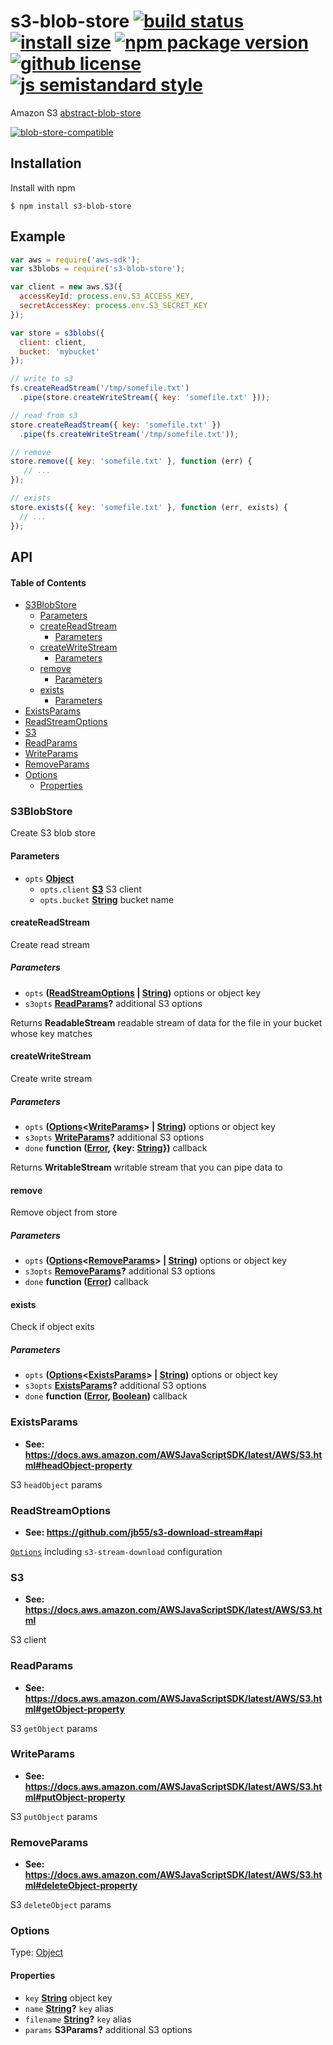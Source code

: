 # s3-blob-store [![build status](https://badgen.net/travis/jb55/s3-blob-store/master)](https://travis-ci.com/jb55/s3-blob-store) [![install size](https://badgen.net/packagephobia/install/s3-blob-store)](https://packagephobia.now.sh/result?p=s3-blob-store) [![npm package version](https://badgen.net/npm/v/s3-blob-store)](https://npm.im/s3-blob-store) [![github license](https://badgen.net/github/license/jb55/s3-blob-store)](https://github.com/jb55/s3-blob-store/blob/master/LICENSE) [![js semistandard style](https://badgen.net/badge/code%20style/semistandard/pink)](https://github.com/Flet/semistandard)

Amazon S3 [abstract-blob-store](http://npmrepo.com/abstract-blob-store)

[![blob-store-compatible](https://raw.githubusercontent.com/maxogden/abstract-blob-store/master/badge.png)](https://github.com/maxogden/abstract-blob-store)

## Installation

Install with npm

    $ npm install s3-blob-store

## Example

```js
var aws = require('aws-sdk');
var s3blobs = require('s3-blob-store');

var client = new aws.S3({
  accessKeyId: process.env.S3_ACCESS_KEY,
  secretAccessKey: process.env.S3_SECRET_KEY
});

var store = s3blobs({
  client: client,
  bucket: 'mybucket'
});

// write to s3
fs.createReadStream('/tmp/somefile.txt')
  .pipe(store.createWriteStream({ key: 'somefile.txt' }));

// read from s3
store.createReadStream({ key: 'somefile.txt' })
  .pipe(fs.createWriteStream('/tmp/somefile.txt'));

// remove
store.remove({ key: 'somefile.txt' }, function (err) {
   // ...
});

// exists
store.exists({ key: 'somefile.txt' }, function (err, exists) {
  // ...
});
```

## API

<!-- Generated by documentation.js. Update this documentation by updating the source code. -->

#### Table of Contents

-   [S3BlobStore](#s3blobstore)
    -   [Parameters](#parameters)
    -   [createReadStream](#createreadstream)
        -   [Parameters](#parameters-1)
    -   [createWriteStream](#createwritestream)
        -   [Parameters](#parameters-2)
    -   [remove](#remove)
        -   [Parameters](#parameters-3)
    -   [exists](#exists)
        -   [Parameters](#parameters-4)
-   [ExistsParams](#existsparams)
-   [ReadStreamOptions](#readstreamoptions)
-   [S3](#s3)
-   [ReadParams](#readparams)
-   [WriteParams](#writeparams)
-   [RemoveParams](#removeparams)
-   [Options](#options)
    -   [Properties](#properties)

### S3BlobStore

Create S3 blob store

#### Parameters

-   `opts` **[Object](https://developer.mozilla.org/docs/Web/JavaScript/Reference/Global_Objects/Object)** 
    -   `opts.client` **[S3](#s3)** S3 client
    -   `opts.bucket` **[String](https://developer.mozilla.org/docs/Web/JavaScript/Reference/Global_Objects/String)** bucket name

#### createReadStream

Create read stream

##### Parameters

-   `opts` **([ReadStreamOptions](#readstreamoptions) \| [String](https://developer.mozilla.org/docs/Web/JavaScript/Reference/Global_Objects/String))** options or object key
-   `s3opts` **[ReadParams](#readparams)?** additional S3 options

Returns **ReadableStream** readable stream of data for the file in your bucket whose key matches

#### createWriteStream

Create write stream

##### Parameters

-   `opts` **([Options](#options)&lt;[WriteParams](#writeparams)> | [String](https://developer.mozilla.org/docs/Web/JavaScript/Reference/Global_Objects/String))** options or object key
-   `s3opts` **[WriteParams](#writeparams)?** additional S3 options
-   `done` **function ([Error](https://developer.mozilla.org/docs/Web/JavaScript/Reference/Global_Objects/Error), {key: [String](https://developer.mozilla.org/docs/Web/JavaScript/Reference/Global_Objects/String)})** callback

Returns **WritableStream** writable stream that you can pipe data to

#### remove

Remove object from store

##### Parameters

-   `opts` **([Options](#options)&lt;[RemoveParams](#removeparams)> | [String](https://developer.mozilla.org/docs/Web/JavaScript/Reference/Global_Objects/String))** options or object key
-   `s3opts` **[RemoveParams](#removeparams)?** additional S3 options
-   `done` **function ([Error](https://developer.mozilla.org/docs/Web/JavaScript/Reference/Global_Objects/Error))** callback

#### exists

Check if object exits

##### Parameters

-   `opts` **([Options](#options)&lt;[ExistsParams](#existsparams)> | [String](https://developer.mozilla.org/docs/Web/JavaScript/Reference/Global_Objects/String))** options or object key
-   `s3opts` **[ExistsParams](#existsparams)?** additional S3 options
-   `done` **function ([Error](https://developer.mozilla.org/docs/Web/JavaScript/Reference/Global_Objects/Error), [Boolean](https://developer.mozilla.org/docs/Web/JavaScript/Reference/Global_Objects/Boolean))** callback

### 

### 

### ExistsParams

-   **See: <https://docs.aws.amazon.com/AWSJavaScriptSDK/latest/AWS/S3.html#headObject-property>**

S3 `headObject` params

### ReadStreamOptions

-   **See: <https://github.com/jb55/s3-download-stream#api>**

[`Options`](#options) including `s3-stream-download` configuration

### S3

-   **See: <https://docs.aws.amazon.com/AWSJavaScriptSDK/latest/AWS/S3.html>**

S3 client

### ReadParams

-   **See: <https://docs.aws.amazon.com/AWSJavaScriptSDK/latest/AWS/S3.html#getObject-property>**

S3 `getObject` params

### WriteParams

-   **See: <https://docs.aws.amazon.com/AWSJavaScriptSDK/latest/AWS/S3.html#putObject-property>**

S3 `putObject` params

### RemoveParams

-   **See: <https://docs.aws.amazon.com/AWSJavaScriptSDK/latest/AWS/S3.html#deleteObject-property>**

S3 `deleteObject` params

### Options

Type: [Object](https://developer.mozilla.org/docs/Web/JavaScript/Reference/Global_Objects/Object)

#### Properties

-   `key` **[String](https://developer.mozilla.org/docs/Web/JavaScript/Reference/Global_Objects/String)** object key
-   `name` **[String](https://developer.mozilla.org/docs/Web/JavaScript/Reference/Global_Objects/String)?** `key` alias
-   `filename` **[String](https://developer.mozilla.org/docs/Web/JavaScript/Reference/Global_Objects/String)?** `key` alias
-   `params` **S3Params?** additional S3 options
